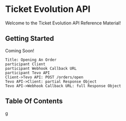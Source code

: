 # Ticket Evolution API

Welcome to the Ticket Evolution API Reference Material!

## Getting Started

Coming Soon!


``` sequence-hand
Title: Opening An Order
participant Client
participant Webhook Callback URL
participant Tevo API
Client->Tevo API: POST /orders/open
Tevo API->Client: partial Response Object
Tevo API->Webhook Callback URL: full Response Object
```

## Table Of Contents

<!-- toc -->

g